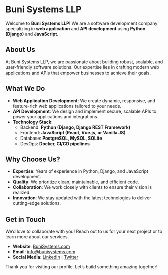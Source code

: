 # Buni Systems LLP

Welcome to **Buni Systems LLP**! We are a software development company specializing in **web application** and **API development** using **Python (Django)** and **JavaScript**.

## About Us
At Buni Systems LLP, we are passionate about building robust, scalable, and user-friendly software solutions. Our expertise lies in crafting modern web applications and APIs that empower businesses to achieve their goals.

## What We Do
- **Web Application Development**: We create dynamic, responsive, and feature-rich web applications tailored to your needs.
- **API Development**: We design and implement secure, scalable APIs to power your applications and integrations.
- **Technology Stack**: 
  - Backend: **Python (Django, Django REST Framework)**
  - Frontend: **JavaScript (React, Vue.js, or Vanilla JS)**
  - Database: **PostgreSQL, MySQL, SQLite**
  - DevOps: **Docker, CI/CD pipelines**

## Why Choose Us?
- **Expertise**: Years of experience in Python, Django, and JavaScript development.
- **Quality**: We prioritize clean, maintainable, and efficient code.
- **Collaboration**: We work closely with clients to ensure their vision is realized.
- **Innovation**: We stay updated with the latest technologies to deliver cutting-edge solutions.

## Get in Touch
We’d love to collaborate with you! Reach out to us for your next project or to learn more about our services.

- **Website**: [BuniSystems.com](https://bunisystems.com)
- **Email**: info@bunisystems.com
- **Social Media**: [LinkedIn](https://linkedin.com/company/bunisystems) | [Twitter](https://twitter.com/bunisystems)

Thank you for visiting our profile. Let’s build something amazing together!

